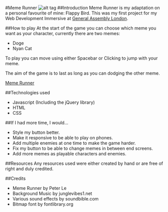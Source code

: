#Meme Runner
![alt tag](http://i.imgur.com/tkjZPcW.png)
##Introduction
Meme Runner is my adaptation on a personal favourite of mine: Flappy Bird. This was my first project for my Web Development Immersive at [General Assembly London](https://generalassemb.ly/).

##How to play
At the start of the game you can choose which meme you want as your character, currently there are two memes:

- Doge
- Nyan Cat

To play you can move using either Spacebar or Clicking to jump with your meme.

The aim of the game is to last as long as you can dodging the other meme. 

[Meme Runner](https://memerunner.herokuapp.com/)

##Technologies used
* Javascript (Including the jQuery library) 
* HTML
* CSS

##If I had more time, I would...
- Style my button better.
- Make it responsive to be able to play on phones.
- Add multiple enemies at one time to make the game harder.
- Fix my button to be able to change memes in between end screens.
- Add more memes as playable characters and enemies.

##Resources
Any resources used were either created by hand or are free of right and duly credited.

##Credits
- Meme Runner by Peter Le
- Background Music by junglevibes1.net
- Various sound effects by soundbible.com
- Bitmap font by fontlibrary.org